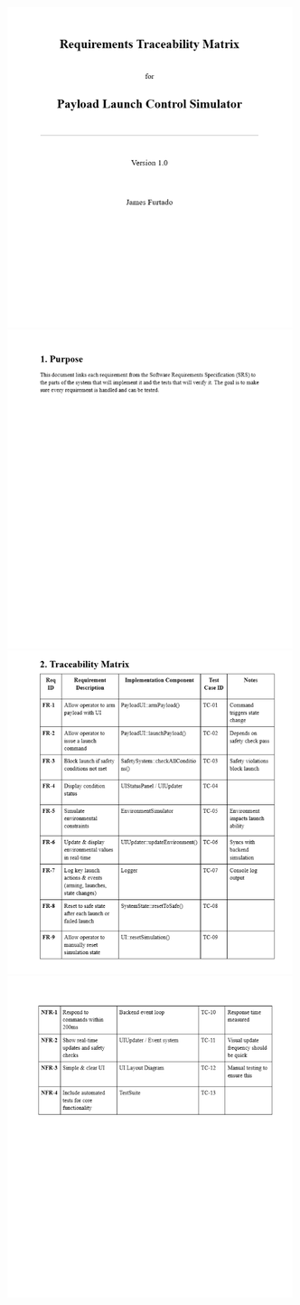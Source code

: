 <img src="pics/RTM_1.PNG" width="800"/>
<img src="pics/RTM_2.PNG" width="800"/>
<img src="pics/RTM_3.PNG" width="800"/>
<img src="pics/RTM_4.PNG" width="800"/>
